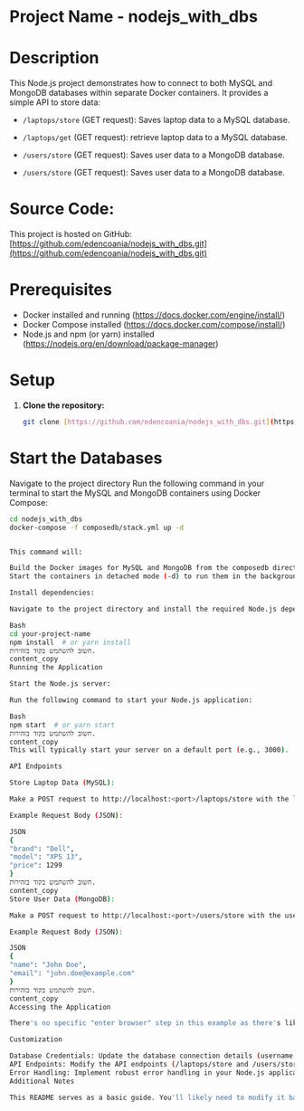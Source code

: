 # Project Name - nodejs_with_dbs

# Description

This Node.js project demonstrates how to connect to both MySQL and MongoDB databases within separate Docker containers. It provides a simple API to store data:

- `/laptops/store` (GET request): Saves laptop data to a MySQL database.
- `/laptops/get` (GET request): retrieve laptop data to a MySQL database.

- `/users/store` (GET request): Saves user data to a MongoDB database.
- `/users/store` (GET request): Saves user data to a MongoDB database.
# Source Code:

This project is hosted on GitHub: [https://github.com/edencoania/nodejs_with_dbs.git](https://github.com/edencoania/nodejs_with_dbs.git)

# Prerequisites

- Docker installed and running (https://docs.docker.com/engine/install/)
- Docker Compose installed (https://docs.docker.com/compose/install/)
- Node.js and npm (or yarn) installed (https://nodejs.org/en/download/package-manager)

# Setup

1. **Clone the repository:**

   ```bash
   git clone [https://github.com/edencoania/nodejs_with_dbs.git](https://github.com/edencoania/nodejs_with_dbs.git)


# Start the Databases

Navigate to the project directory 
Run the following command in your terminal to start the MySQL and MongoDB containers using Docker Compose:

   ```bash
   cd nodejs_with_dbs
   docker-compose -f composedb/stack.yml up -d


This command will:

Build the Docker images for MySQL and MongoDB from the composedb directory.
Start the containers in detached mode (-d) to run them in the background.

Install dependencies:

Navigate to the project directory and install the required Node.js dependencies:

Bash
cd your-project-name
npm install  # or yarn install
חשוב להשתמש בקוד בזהירות.
content_copy
Running the Application

Start the Node.js server:

Run the following command to start your Node.js application:

Bash
npm start  # or yarn start
חשוב להשתמש בקוד בזהירות.
content_copy
This will typically start your server on a default port (e.g., 3000).

API Endpoints

Store Laptop Data (MySQL):

Make a POST request to http://localhost:<port>/laptops/store with the laptop data in the request body (e.g., using tools like Postman, cURL, or a browser extension). The data will be saved to the MySQL database. Replace <port> with the actual port your server is running on.

Example Request Body (JSON):

JSON
{
  "brand": "Dell",
  "model": "XPS 13",
  "price": 1299
}
חשוב להשתמש בקוד בזהירות.
content_copy
Store User Data (MongoDB):

Make a POST request to http://localhost:<port>/users/store with the user data in the request body. The data will be saved to the MongoDB database. Replace <port> with the actual port your server is running on.

Example Request Body (JSON):

JSON
{
  "name": "John Doe",
  "email": "john.doe@example.com"
}
חשוב להשתמש בקוד בזהירות.
content_copy
Accessing the Application

There's no specific "enter browser" step in this example as there's likely no frontend component. The API endpoints are designed for backend application interactions.

Customization

Database Credentials: Update the database connection details (username, password, etc.) in your code to match your MySQL and MongoDB configurations.
API Endpoints: Modify the API endpoints (/laptops/store and /users/store) and their corresponding logic to suit your specific data models and requirements.
Error Handling: Implement robust error handling in your Node.js application to gracefully handle database connection failures or invalid data.
Additional Notes

This README serves as a basic guide. You'll likely need to modify it based on your project's specific implementation details.
